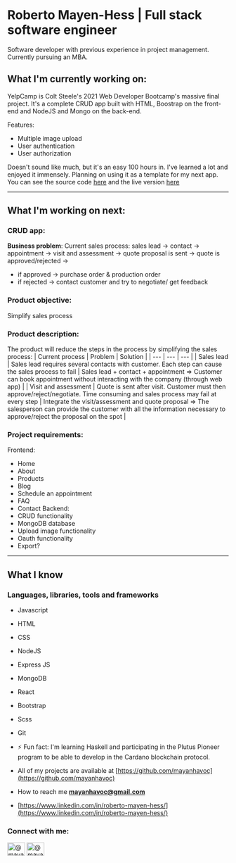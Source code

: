 # Roberto Mayen-Hess | Full stack software engineer 
Software developer with previous experience in project management. Currently pursuing an MBA. 

## What I'm currently working on: 

YelpCamp is Colt Steele's 2021 Web Developer Bootcamp's massive final project. 
It's a complete CRUD app built with HTML, Boostrap on the front-end and NodeJS and Mongo on the back-end.

Features: 
- Multiple image upload
- User authentication
- User authorization

Doesn't sound like much, but it's an easy 100 hours in. I've learned a lot and enjoyed it immensely. Planning on using it as a template for my next app.
You can see the source code [here](https://github.com/mayanhavoc/yelp_camp) and the live version [here](www.micochango.com) 

---


## What I'm working on next: 
### CRUD app: 
**Business problem**: 
Current sales process: sales lead -> contact -> appointment -> visit and assessment -> quote proposal is sent -> quote is approved/rejected -> 
  - if approved -> purchase order & production order
  - if rejected -> contact customer and try to negotiate/ get feedback

### Product objective: 
Simplify sales process

### Product description: 
The product will reduce the steps in the process by simplifying the sales process:
| Current process | Problem | Solution |
| --- | --- | --- | 
| Sales lead | Sales lead requires several contacts with customer. Each step can cause the sales process to fail | Sales lead + contact + appointment => Customer can book appointment without interacting with the company (through web app) |
| Visit and assessment | Quote is sent after visit. Customer must then approve/reject/negotiate. Time consuming and sales process may fail at every step | Integrate the visit/assessment and quote proposal => The salesperson can provide the customer with all the information necessary to approve/reject the proposal on the spot |

### Project requirements: 
Frontend: 
  - Home
  - About
  - Products
  - Blog
  - Schedule an appointment
  - FAQ
  - Contact
Backend: 
- CRUD functionality
- MongoDB database
- Upload image functionality
- Oauth functionality
- Export? 
---



## What I know

### Languages, libraries, tools and frameworks
- Javascript
- HTML
- CSS
- NodeJS
- Express JS
- MongoDB
- React
- Bootstrap
- Scss
- Git

- ⚡ Fun fact: I'm learning Haskell and participating in the Plutus Pioneer program to be able to develop in the Cardano blockchain protocol. 

- All of my projects are available at [https://github.com/mayanhavoc](https://github.com/mayanhavoc)

- How to reach me **mayanhavoc@gmail.com**

- [https://www.linkedin.com/in/roberto-mayen-hess/](https://www.linkedin.com/in/roberto-mayen-hess/)


<h3 align="left">Connect with me:</h3>
<p align="left">
<a href="https://dev.to/@mayanhavoc" target="blank"><img align="center" src="https://cdn.jsdelivr.net/npm/simple-icons@3.0.1/icons/dev-dot-to.svg" alt="@mayanhavoc" height="30" width="40" /></a>
<a href="https://twitter.com/@mayanhavoc" target="blank"><img align="center" src="https://cdn.jsdelivr.net/npm/simple-icons@3.0.1/icons/twitter.svg" alt="@mayanhavoc" height="30" width="40" /></a>
</p>


